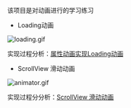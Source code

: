 该项目是对动画进行的学习练习
- Loading动画

![loading.gif](http://oqe10cpgp.bkt.clouddn.com/loading.gif)

实现过程分析：[属性动画实现Loading动画](https://www.jianshu.com/p/1ac56c38d344)
- ScrollView 滑动动画

![animator.gif](https://upload-images.jianshu.io/upload_images/6113442-c497fae6cfc36286.gif?imageMogr2/auto-orient/strip)

实现过程分分析：[ScrollView 滑动动画](https://www.jianshu.com/p/fd021cd6ebab)
   
